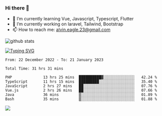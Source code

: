 ### Hi there 👋
- 🌱 I’m currently learning Vue, Javascript, Typescript, Flutter
- 🔭 I’m currently working on laravel, Tailwind, Bootstrap
- 📫 How to reach me: alvin.eagle.23@gmail.com



![github stats](https://github-readme-stats.vercel.app/api?username=alvnfaiz&show_icons=true)


[![Typing SVG](http://readme-typing-svg.herokuapp.com?font=Montserrat&color=%2336BCF7&duration=4000&center=true&lines=Alvin+Faiz;Fullstack+Developer;PHP%2C+Java%2C+Javascript%2C+Python;Laravel%2C+Vue%202%2C+Tailwind%2C+Bootstrap)](https://git.io/typing-svg)

<!--[![Alvnfaiz wakatime stats](https://github-readme-stats.vercel.app/api/wakatime?username=alvnfaiz&layout=compact&theme=dracula)](https://github.com/anuraghazra/github-readme-stats)

<!--START_SECTION:waka-->

```text
From: 22 December 2022 - To: 21 January 2023

Total Time: 31 hrs 31 mins

PHP              13 hrs 25 mins  ██████████▓░░░░░░░░░░░░░░   42.24 %
TypeScript       11 hrs 15 mins  █████████░░░░░░░░░░░░░░░░   35.40 %
JavaScript       2 hrs 27 mins   ██░░░░░░░░░░░░░░░░░░░░░░░   07.76 %
Vue.js           2 hrs 26 mins   ██░░░░░░░░░░░░░░░░░░░░░░░   07.66 %
Java             36 mins         ▒░░░░░░░░░░░░░░░░░░░░░░░░   01.89 %
Bash             35 mins         ▒░░░░░░░░░░░░░░░░░░░░░░░░   01.88 %
```

<!--END_SECTION:waka-->

  <!-- Change the `github-readme-stats.anuraghazra1.vercel.app` to `github-readme-stats.vercel.app`  -->
  <img align="center" src="https://github-readme-stats.anuraghazra1.vercel.app/api/top-langs/?username=alvnfaiz&layout=compact" />
<!--
**alvnfaiz/alvnfaiz** is a ✨ _special_ ✨ repository because its `README.md` (this file) appears on your GitHub profile.

Here are some ideas to get you started:

- 🔭 I’m currently working on ...
- 🌱 I’m currently learning ...
- 👯 I’m looking to collaborate on ...
- 🤔 I’m looking for help with ...
- 💬 Ask me about ...
- 📫 How to reach me: ...
- 😄 Pronouns: ...
- ⚡ Fun fact: ...
-->

